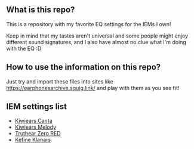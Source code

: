## What is this repo?

This is a repository with my favorite EQ settings for the IEMs I own!

Keep in mind that my tastes aren't universal and some people
might enjoy different sound signatures, and I also have almost 
no clue what I'm doing with the EQ  :D 

## How to use the information on this repo?

Just try and import these files into sites like https://earphonesarchive.squig.link/
and play with them as you see fit!


##  IEM settings list

* [Kiwiears Canta](/kiwiears-canta/README.md)
* [Kiwiears Melody](/kiwiears-melody/README.md)
* [Truthear Zero RED](/truthear-zerored/README.md)
* [Kefine Klanars](/kefine-klanars/README.md)
